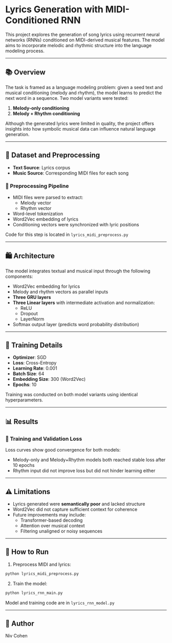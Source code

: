 # Lyrics Generation with MIDI-Conditioned RNN

This project explores the generation of song lyrics using recurrent neural networks (RNNs) conditioned on MIDI-derived musical features. The model aims to incorporate melodic and rhythmic structure into the language modeling process.

---

## 📚 Overview

The task is framed as a language modeling problem: given a seed text and musical conditioning (melody and rhythm), the model learns to predict the next word in a sequence. Two model variants were tested:

1. **Melody-only conditioning**
2. **Melody + Rhythm conditioning**

Although the generated lyrics were limited in quality, the project offers insights into how symbolic musical data can influence natural language generation.

---

## 🗾️ Dataset and Preprocessing

- **Text Source**: Lyrics corpus
- **Music Source**: Corresponding MIDI files for each song

### 🔄 Preprocessing Pipeline

- MIDI files were parsed to extract:
  - Melody vector
  - Rhythm vector
- Word-level tokenization
- Word2Vec embedding of lyrics
- Conditioning vectors were synchronized with lyric positions

Code for this step is located in `lyrics_midi_preprocess.py`

---

## 🛍️ Architecture

The model integrates textual and musical input through the following components:

- Word2Vec embedding for lyrics
- Melody and rhythm vectors as parallel inputs
- **Three GRU layers**
- **Three Linear layers** with intermediate activation and normalization:
  - ReLU
  - Dropout
  - LayerNorm
- Softmax output layer (predicts word probability distribution)

---

## 🔧 Training Details

- **Optimizer**: SGD
- **Loss**: Cross-Entropy
- **Learning Rate**: 0.001
- **Batch Size**: 64
- **Embedding Size**: 300 (Word2Vec)
- **Epochs**: 10

Training was conducted on both model variants using identical hyperparameters.

---

## 📊 Results

### 🔢 Training and Validation Loss

Loss curves show good convergence for both models:



- Melody-only and Melody+Rhythm models both reached stable loss after 10 epochs
- Rhythm input did not improve loss but did not hinder learning either

---

## ⚠️ Limitations

- Lyrics generated were **semantically poor** and lacked structure
- Word2Vec did not capture sufficient context for coherence
- Future improvements may include:
  - Transformer-based decoding
  - Attention over musical context
  - Filtering unaligned or noisy sequences

---

## 📄 How to Run

1. Preprocess MIDI and lyrics:

```bash
python lyrics_midi_preprocess.py
```

2. Train the model:

```bash
python lyrics_rnn_main.py
```

Model and training code are in `lyrics_rnn_model.py`

---

## 📙 Author

Niv Cohen


